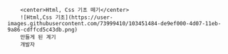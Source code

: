         <center>Html, Css 기초 떼기</center>
    	![Html,Css 기초](https://user-images.githubusercontent.com/73999410/103451484-de9ef000-4d07-11eb-9a86-cdffcd5c43db.png)
    	만들게 된 계기
    	개발자
